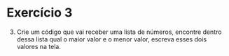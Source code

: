# Exercício 3

3. Crie um código que vai receber uma lista de números, encontre dentro dessa lista qual o maior valor e o menor valor, escreva esses dois valores na tela.
